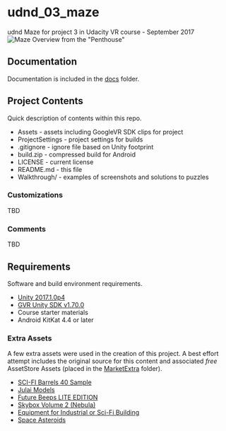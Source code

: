 # udnd_03_maze
udnd Maze for project 3 in Udacity VR course - September 2017
![Maze Overview from the "Penthouse"](Walkthrough/penthouse.gif)

## Documentation
Documentation is included in the [docs](docs) folder.

## Project Contents
Quick description of contents within this repo.

* Assets - assets including GoogleVR SDK clips for project
* ProjectSettings - project settings for builds
* .gitignore - ignore file based on Unity footprint
* build.zip - compressed build for Android
* LICENSE - current license
* README.md - this file
* Walkthrough/ - examples of screenshots and solutions to puzzles

### Customizations
TBD

### Comments
TBD

## Requirements
Software and build environment requirements.

* [Unity 2017.1.0p4](https://unity3d.com/get-unity/download/archive)
* [GVR Unity SDK v1.70.0](https://github.com/googlevr/gvr-unity-sdk/releases/tag/v1.70.0)
* Course starter materials
* Android KitKat 4.4 or later

### Extra Assets
A few extra assets were used in the creation of this project.  A best effort attempt includes the original source for this content and associated *free* AssetStore Assets (placed in the [MarketExtra](Assets/MarketExtra) folder).
* [SCI-FI Barrels 40 Sample](https://www.assetstore.unity3d.com/en/#!/content/92986)
* [Julai Models](https://www.assetstore.unity3d.com/en/#!/content/75013)
* [Future Beeps LITE EDITION](https://www.assetstore.unity3d.com/en/#!/content/63357)
* [Skybox Volume 2 (Nebula)](https://www.assetstore.unity3d.com/en/#!/content/3392)
* [Equipment for Industrial or Sci-Fi Building](https://www.assetstore.unity3d.com/en/#!/content/82846)
* [Space Asteroids](https://www.assetstore.unity3d.com/en/#!/content/96444)
